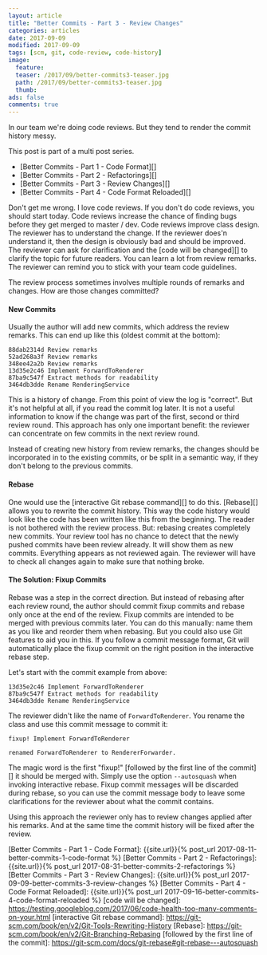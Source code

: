 ```yaml
---
layout: article
title: "Better Commits - Part 3 - Review Changes"
categories: articles
date: 2017-09-09
modified: 2017-09-09
tags: [scm, git, code-review, code-history]
image:
  feature: 
  teaser: /2017/09/better-commits3-teaser.jpg
  path: /2017/09/better-commits3-teaser.jpg
  thumb: 
ads: false
comments: true
---
```


In our team we're doing code reviews. But they tend to render the commit history messy.

This post is part of a multi post series.

- [Better Commits - Part 1 - Code Format][]
- [Better Commits - Part 2 - Refactorings][]
- [Better Commits - Part 3 - Review Changes][]
- [Better Commits - Part 4 - Code Format Reloaded][]

Don't get me wrong. I love code reviews. If you don't do code reviews, you should start today. Code reviews increase the chance of finding bugs before they get merged to master / dev. Code reviews improve class design. The reviewer has to understand the change. If the reviewer does'n understand it, then the design is obviously bad and should be improved. The reviewer can ask for clarification and the [code will be changed][] to clarify the topic for future readers. You can learn a lot from review remarks. The reviewer can remind you to stick with your team code guidelines.

The review process sometimes involves multiple rounds of remarks and changes. How are those changes committed?

#### New Commits

Usually the author will add new commits, which address the review remarks. This can end up like this (oldest commit at the bottom):

```text
88dab2314d Review remarks
52ad268a3f Review remarks
348ee42a2b Review remarks
13d35e2c46 Implement ForwardToRenderer
87ba9c547f Extract methods for readability
3464db3dde Rename RenderingService
```
This is a history of change. From this point of view the log is "correct". But it's not helpful at all, if you read the commit log later. It is not a useful information to know if the change was part of the first, second or third review round. This approach has only one important benefit: the reviewer can concentrate on few commits in the next review round.

Instead of creating new history from review remarks, the changes should be incorporated in to the existing commits, or be split in a semantic way, if they don't belong to the previous commits.


#### Rebase

One would use the [interactive Git rebase command][] to do this. [Rebase][] allows you to rewrite the commit history. This way the code history would look like the code has	 been written like this from the beginning. The reader is not bothered with the review process. But: rebasing creates completely new commits. Your review tool has no chance to detect that the newly pushed commits have been review already. It will show them as new commits. Everything appears as not reviewed again. The reviewer will have to check all changes again to make sure that nothing broke.


#### The Solution: Fixup Commits

Rebase was a step in the correct direction. But instead of rebasing after each review round, the author should commit fixup commits and rebase only once at the end of the review. Fixup commits are intended to be merged with previous commits later. You can do this manually: name them as you like and reorder them when rebasing. But you could also use Git features to aid you in this. If you follow a commit message format, Git will automatically place the fixup commit on the right position in the interactive rebase step.

Let's start with the commit example from above:

```text
13d35e2c46 Implement ForwardToRenderer
87ba9c547f Extract methods for readability
3464db3dde Rename RenderingService
```
The reviewer didn't like the name of `ForwardToRenderer`. You rename the class and use this commit message to commit it:

```text
fixup! Implement ForwardToRenderer

renamed ForwardToRenderer to RendererForwarder.
```
The magic word is the first "fixup!" [followed by the first line of the commit][] it should be merged with. Simply use the option `--autosquash` when invoking interactive rebase. Fixup commit messages will be discarded during rebase, so you can use the commit message body to leave some clarifications for the reviewer about what the commit contains.

Using this approach the reviewer only has to review changes applied after his remarks. And at the same time the commit history will be fixed after the review.

[Better Commits - Part 1 - Code Format]: {{site.url}}{% post_url 2017-08-11-better-commits-1-code-format %}
[Better Commits - Part 2 - Refactorings]: {{site.url}}{% post_url 2017-08-31-better-commits-2-refactorings %}
[Better Commits - Part 3 - Review Changes]: {{site.url}}{% post_url 2017-09-09-better-commits-3-review-changes %}
[Better Commits - Part 4 - Code Format Reloaded]: {{site.url}}{% post_url 2017-09-16-better-commits-4-code-format-reloaded %}
[code will be changed]: https://testing.googleblog.com/2017/06/code-health-too-many-comments-on-your.html
[interactive Git rebase command]: https://git-scm.com/book/en/v2/Git-Tools-Rewriting-History
[Rebase]: https://git-scm.com/book/en/v2/Git-Branching-Rebasing
[followed by the first line of the commit]: https://git-scm.com/docs/git-rebase#git-rebase---autosquash